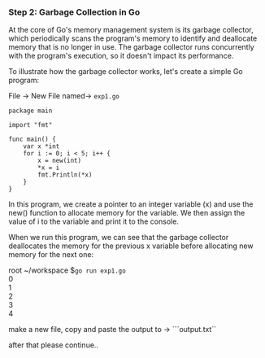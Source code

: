 
### Step 2: Garbage Collection in Go

At the core of Go's memory management system is its garbage collector, which periodically scans the program's memory to identify and deallocate memory that is no longer in use. The garbage collector runs concurrently with the program's execution, so it doesn't impact its performance.

To illustrate how the garbage collector works, let's create a simple Go program:

File -> New File 
named-> `exp1.go`

```
package main

import "fmt"

func main() {
    var x *int
    for i := 0; i < 5; i++ {
        x = new(int)
        *x = i
        fmt.Println(*x)
    }
}
```
In this program, we create a pointer to an integer variable (x) and use the new() function to allocate memory for the variable. We then assign the value of i to the variable and print it to the console.

When we run this program, we can see that the garbage collector deallocates the memory for the previous x variable before allocating new memory for the next one:

root ~/workspace $```go run exp1.go ``` \
0 \
1 \
2 \
3 \
4 

make a new file, copy and paste the output to -> ```output.txt``

after that please continue..